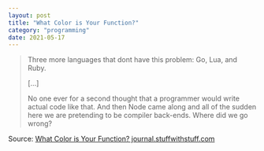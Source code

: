 ```yaml
---
layout: post
title: "What Color is Your Function?"
category: "programming"
date: 2021-05-17
---
```


> Three more languages that dont have this problem: Go, Lua, and Ruby.
>
> [...]
>
> No one ever for a second thought that a programmer would write actual code like that. And then Node came along and all of the sudden here we are pretending to be compiler back-ends. Where did we go wrong?

Source: [What Color is Your Function?  journal.stuffwithstuff.com](https://journal.stuffwithstuff.com/2015/02/01/what-color-is-your-function/)
